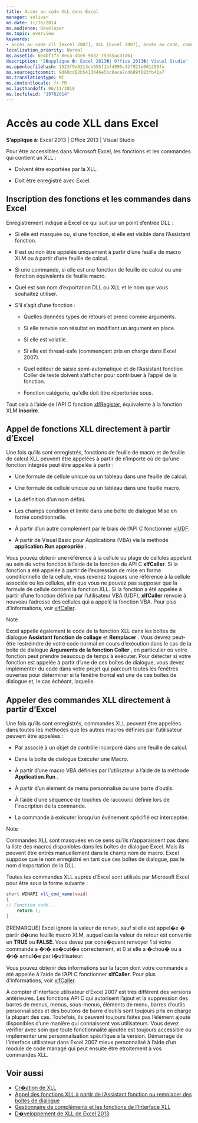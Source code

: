 ```yaml
---
title: Accès au code XLL dans Excel
manager: soliver
ms.date: 11/16/2014
ms.audience: Developer
ms.topic: overview
keywords:
- accès au code xll [excel 2007], XLL [Excel 2007], accès au code, commandes [Excel 2007], inscription, fonctions [Excel 2007], l’enregistrement, l’appel XLL à partir d’Excel, inscription commandes [Excel 2007], enregistrement de fonctions [Excel 2007]
localization_priority: Normal
ms.assetid: 6e4bf1f3-8eca-4be5-9632-75355ac31d61
description: 'S�applique �: Excel 2013�| Office 2013�| Visual Studio'
ms.openlocfilehash: 1523f9e8213cb955f1bfd995c42f921b001299fe
ms.sourcegitcommit: 9d60cd82b5413446e5bc8ace2cd689f683fb41a7
ms.translationtype: MT
ms.contentlocale: fr-FR
ms.lasthandoff: 06/11/2018
ms.locfileid: "19782014"
---
```

# <a name="accessing-xll-code-in-excel"></a>Accès au code XLL dans Excel

**S’applique à**: Excel 2013 | Office 2013 | Visual Studio 
  
Pour être accessibles dans Microsoft Excel, les fonctions et les commandes qui contient un XLL :
  
- Doivent être exportées par la XLL.
    
- Doit être enregistré avec Excel.
    
## <a name="registering-functions-and-commands-with-excel"></a>Inscription des fonctions et les commandes dans Excel

Enregistrement indique à Excel ce qui suit sur un point d’entrée DLL :
  
- Si elle est masquée ou, si une fonction, si elle est visible dans l’Assistant fonction.
    
- Il est ou non être appelée uniquement à partir d’une feuille de macro XLM ou à partir d’une feuille de calcul.
    
- Si une commande, si elle est une fonction de feuille de calcul ou une fonction équivalents de feuille macro.
    
- Quel est son nom d’exportation DLL ou XLL et le nom que vous souhaitez utiliser.
    
- S’il s’agit d’une fonction :
    
  - Quelles données types de retours et prend comme arguments.
    
  - Si elle renvoie son résultat en modifiant un argument en place.
    
  - Si elle est volatile.
    
  - Si elle est thread-safe (commençant pris en charge dans Excel 2007).
    
  - Quel éditeur de saisie semi-automatique et de l’Assistant fonction Coller de texte doivent s’afficher pour contribuer à l’appel de la fonction.
    
  - Fonction catégorie, qu'elle doit être répertoriée sous.
    
Tout cela à l’aide de l’API C fonction [xlfRegister](xlfregister-form-1.md), équivalente à la fonction XLM **inscrire**.
  
## <a name="calling-xll-functions-directly-from-excel"></a>Appel de fonctions XLL directement à partir d’Excel

Une fois qu’ils sont enregistrés, fonctions de feuille de macro et de feuille de calcul XLL peuvent être appelées à partir de n’importe où de qu'une fonction intégrée peut être appelée à partir :
  
- Une formule de cellule unique ou un tableau dans une feuille de calcul.
    
- Une formule de cellule unique ou un tableau dans une feuille macro.
    
- La définition d’un nom défini.
    
- Les champs condition et limite dans une boîte de dialogue Mise en forme conditionnelle.
    
- À partir d’un autre complément par le biais de l’API C fonctionner [xlUDF](xludf.md).
    
- À partir de Visual Basic pour Applications (VBA) via la méthode **application.Run appropriée** . 
    
Vous pouvez obtenir une référence à la cellule ou plage de cellules appelant au sein de votre fonction à l’aide de la fonction de API C **xlfCaller**. Si la fonction a été appelée à partir de l’expression de mise en forme conditionnelle de la cellule, vous revenez toujours une référence à la cellule associée ou les cellules, afin que vous ne pouvez pas supposer que la formule de cellule contient la fonction XLL. Si la fonction a été appelée à partir d’une fonction définie par l’utilisateur VBA (UDF), **xlfCaller** renvoie à nouveau l’adresse des cellules qui a appelé la fonction VBA. Pour plus d’informations, voir [xlfCaller](xlfcaller.md).
  
> [!NOTE]
> Excel appelle également le code de la fonction XLL dans les boîtes de dialogue **Assistant fonction de collage** et **Remplacer** . Vous devrez peut-être restreindre de votre code normal en cours d’exécution dans le cas de la boîte de dialogue **Arguments de la fonction Coller** , en particulier où votre fonction peut prendre beaucoup de temps à exécuter. Pour détecter si votre fonction est appelée à partir d’une de ces boîtes de dialogue, vous devez implémenter du code dans votre projet qui parcourt toutes les fenêtres ouvertes pour déterminer si la fenêtre frontal est une de ces boîtes de dialogue et, le cas échéant, laquelle. 
  
## <a name="calling-xll-commands-directly-from-excel"></a>Appeler des commandes XLL directement à partir d’Excel

Une fois qu’ils sont enregistrés, commandes XLL peuvent être appelées dans toutes les méthodes que les autres macros définies par l’utilisateur peuvent être appelées :
  
- Par associé à un objet de contrôle incorporé dans une feuille de calcul.
    
- Dans la boîte de dialogue Exécuter une Macro.
    
- À partir d’une macro VBA définies par l’utilisateur à l’aide de la méthode **Application.Run** . 
    
- À partir d’un élément de menu personnalisé ou une barre d’outils.
    
- À l’aide d’une séquence de touches de raccourci définie lors de l’inscription de la commande.
    
- La commande à exécuter lorsqu’un événement spécifié est interceptée.
    
> [!NOTE]
> Commandes XLL sont masquées en ce sens qu’ils n’apparaissent pas dans la liste des macros disponibles dans les boîtes de dialogue Excel. Mais ils peuvent être entrés manuellement dans le champ nom de macro. Excel suppose que le nom enregistré en tant que ces boîtes de dialogue, pas le nom d’exportation de la DLL. 
  
Toutes les commandes XLL auprès d’Excel sont utilisés par Microsoft Excel pour être sous la forme suivante :
  
```cs
short WINAPI xll_cmd_name(void)
{
// Function code...
    return 1;
}

```

[!REMARQUE] Excel ignore la valeur de renvoi, sauf si elle est appel�e � partir d�une feuille macro XLM, auquel cas la valeur de retour est convertie en **TRUE** ou **FALSE**. Vous devez par cons�quent renvoyer 1 si votre commande a �t� ex�cut�e correctement, et 0 si elle a �chou� ou a �t� annul�e par l�utilisateur.
  
Vous pouvez obtenir des informations sur la façon dont votre commande a été appelée à l’aide de l’API C fonctionner **xlfCaller**. Pour plus d’informations, voir [xlfCaller](xlfcaller.md).
  
À compter d’interface utilisateur d’Excel 2007 est très différent des versions antérieures. Les fonctions API C qui autorisent l’ajout et la suppression des barres de menus, menus, sous-menus, éléments de menu, barres d’outils personnalisées et des boutons de barre d’outils sont toujours pris en charge la plupart des cas. Toutefois, ils peuvent toujours faites pas l’élément ajouté disponibles d’une manière qui connaissent vos utilisateurs. Vous devez vérifier avec soin que toute fonctionnalité ajoutée est toujours accessible ou implémenter une personnalisation spécifique à la version. Démarrage de l’interface utilisateur dans Excel 2007 mieux personnalisé à l’aide d’un module de code managé qui peut ensuite être étroitement à vos commandes XLL.
  
## <a name="see-also"></a>Voir aussi

- [Cr�ation de XLL](creating-xlls.md)
- [Appel des fonctions XLL à partir de l’Assistant fonction ou remplacer des boîtes de dialogue](how-to-call-xll-functions-from-the-function-wizard-or-replace-dialog-boxes.md)
- [Gestionnaire de compléments et les fonctions de l’Interface XLL](add-in-manager-and-xll-interface-functions.md)
- [D�veloppement de XLL de Excel 2013](developing-excel-xlls.md)



